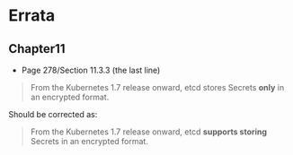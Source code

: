 # Errata

## Chapter11

* Page 278/Section 11.3.3 (the last line)

> From the Kubernetes 1.7 release onward, etcd stores Secrets **only** in an encrypted format.

Should be corrected as:

> From the Kubernetes 1.7 release onward, etcd **supports storing** Secrets in an encrypted format.
